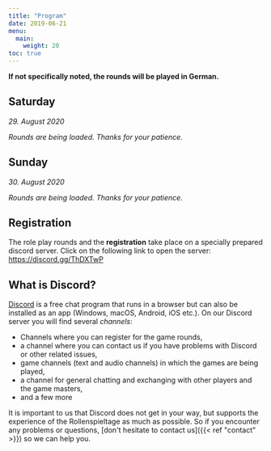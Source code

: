 ```yaml
---
title: "Program"
date: 2019-06-21
menu:
  main:
    weight: 20
toc: true
---
```


**If not specifically noted, the rounds will be played in German.**

## Saturday

_29. August 2020_

<div class="c-calendar saturday u-bleed-out c-rounds">
  <em>Rounds are being loaded. Thanks for your patience.</em>
</div>

## Sunday

_30. August 2020_

<div class="c-calendar sunday u-bleed-out c-rounds">
  <em>Rounds are being loaded. Thanks for your patience.</em>
</div>

## Registration

The role play rounds and the **registration** take place on a specially prepared discord server. Click on the following link to open the server: https://discord.gg/ThDXTwP

## What is Discord?

[Discord](https://discord.com/) is a free chat program that runs in a browser but can also be installed as an app (Windows, macOS, Android, iOS etc.). On our Discord server you will find several *channels*:

* Channels where you can register for the game rounds,
* a channel where you can contact us if you have problems with Discord or other related issues,
* game channels (text and audio channels) in which the games are being played,
* a channel for general chatting and exchanging with other players and the game masters,
* and a few more

It is important to us that Discord does not get in your way, but supports the experience of the Rollenspieltage as much as possible. So if you encounter any problems or questions, [don't hesitate to contact us]({{< ref "contact" >}}) so we can help you.

<script src="/scripts/cal-model.js"></script>
<script src="/scripts/cal-view.js"></script>
